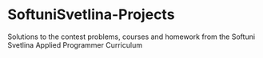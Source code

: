 # SoftuniSvetlina-Projects
Solutions to the contest problems, courses and homework from the Softuni Svetlina Applied Programmer Curriculum
